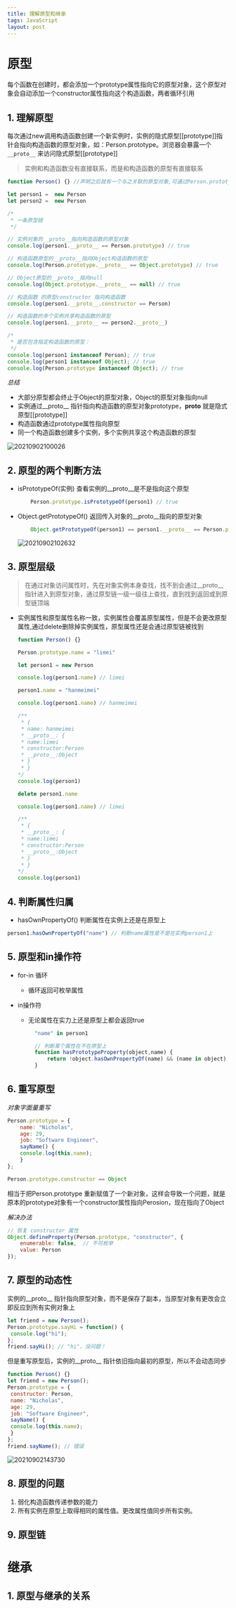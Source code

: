 ```yaml
---
title: 理解原型和继承
tags: JavaScript
layout: post
---
```


# 原型

每个函数在创建时，都会添加一个prototype属性指向它的原型对象，这个原型对象会自动添加一个constructor属性指向这个构造函数，两者循环引用

## 1. 理解原型

每次通过new调用构造函数创建一个新实例时，实例的隐式原型[[prototype]]指针会指向构造函数的原型对象，如：Person.prototype。浏览器会暴露一个`__proto__` 来访问隐式原型[[prototype]]

> 实例和构造函数没有直接联系，而是和构造函数的原型有直接联系

```javascript
function Person() {} //声明之后就有一个与之关联的原型对象,可通过Person.prototype访问

let person1 =  new Person
let person2 =  new Person

/*
 * 一条原型链
 */ 

// 实例对象的__proto__指向构造函数的原型对象
console.log(person1.__proto__ == Person.prototype) // true

// 构造函数原型的__proto__指向Object构造函数的原型
console.log(Person.prototype.__proto__ == Object.prototype) // true

// Object原型的__proto__指向null
console.log(Object.prototype.__proto__ == null) // true

// 构造函数 的原型constructor 指向构造函数
console.log(person1.__proto__.constructor == Person)

// 构造函数的多个实例共享构造函数的原型
console.log(person1.__proto__ == person2.__proto__)

/*
 * 是否包含指定构造函数的原型：
 */ 
console.log(person1 instanceof Person); // true 
console.log(person1 instanceof Object); // true 
console.log(Person.prototype instanceof Object); // true

```

*总结*

- 大部分原型都会终止于Object的原型对象，Object的原型对象指向null
- 实例通过__proto__ 指针指向构造函数的原型对象prototype，__proto__ 就是隐式原型[[prototype]]
- 构造函数通过prototype属性指向原型
- 同一个构造函数创建多个实例，多个实例共享这个构造函数的原型


![20210902100026](https://cdn.jsdelivr.net/gh/moxiaodegu/ImageHosting/imagesBlogs/20210902100026.png)

## 2. 原型的两个判断方法

- isPrototypeOf(实例) 查看实例的__proto__是不是指向这个原型

    ```javascript
        Person.prototype.isPrototypeOf(person1) // true
    ```

- Object.getPrototypeOf() 返回传入对象的__proto__指向的原型对象

    ```javascript
        Object.getPrototypeOf(person1) == person1.__proto__ == Person.prototype
    ```

    ![20210902102632](https://cdn.jsdelivr.net/gh/moxiaodegu/ImageHosting/imagesBlogs/20210902102632.png)

## 3. 原型层级

> 在通过对象访问属性时，先在对象实例本身查找，找不到会通过__proto__指针进入到原型对象，通过原型链一级一级往上查找，直到找到返回或到原型链顶端

- 实例属性和原型属性名称一致，实例属性会覆盖原型属性，但是不会更改原型属性,通过delete删除掉实例属性，原型属性还是会通过原型链被找到

    ```javascript
    function Person() {}

    Person.prototype.name = "limei"

    let person1 = new Person

    console.log(person1.name) // limei

    person1.name = "hanmeimei"

    console.log(person1.name) // hanmeimei

    /**
     * {
     * name: hanmeimei
     * __proto__: {
     * name:limei
     * constructor:Person
     * __proto__:Object
     * }
     * }
    */
    console.log(person1) 

    delete person1.name

    console.log(person1.name) // limei

    /**
     * {
     * __proto__: {
     * name:limei
     * constructor:Person
     * __proto__:Object
     * }
     * }
    */
    console.log(person1) 

    
    ```

## 4. 判断属性归属

- hasOwnPropertyOf() 判断属性在实例上还是在原型上

```javascript
person1.hasOwnPropertyOf("name") // 判断name属性是不是在实例person1上
```

## 5. 原型和in操作符

- for-in 循环

  - 循环返回可枚举属性

- in操作符

  - 无论属性在实力上还是原型上都会返回true

    ```javascript
      "name" in person1 

      // 判断某个属性在不在原型上
      function hasPrototypeProperty(object,name) {
          return !object.hasOwnPropertyOf(name) && (name in object)
      }
    ```

## 6. 重写原型

*对象字面量重写*

```javascript
Person.prototype = {
    name: "Nicholas", 
    age: 29, 
    job: "Software Engineer", 
    sayName() { 
    console.log(this.name); 
    } 
};

Person.prototype.constructor == Object
```

相当于把Person.prototype 重新赋值了一个新对象，这样会导致一个问题，就是原本的prototype对象有一个constructor属性指向Perosion，现在指向了Object

*解决办法*

```javascript
// 恢复 constructor 属性
Object.defineProperty(Person.prototype, "constructor", { 
    enumerable: false,  // 不可枚举
    value: Person 
});
```

## 7. 原型的动态性

实例的__proto__ 指针指向原型对象，而不是保存了副本，当原型对象有更改会立即反应到所有实例对象上

```javascript
let friend = new Person(); 
Person.prototype.sayHi = function() { 
 console.log("hi"); 
}; 
friend.sayHi(); // "hi"，没问题！

```

但是重写原型后，实例的__proto__ 指针依旧指向最初的原型，所以不会动态同步


```javascript
function Person() {} 
let friend = new Person(); 
Person.prototype = { 
 constructor: Person, 
 name: "Nicholas", 
 age: 29, 
 job: "Software Engineer", 
 sayName() { 
 console.log(this.name); 
 } 
}; 
friend.sayName(); // 错误

```

![20210902143730](https://cdn.jsdelivr.net/gh/moxiaodegu/ImageHosting/imagesBlogs/20210902143730.png)


## 8. 原型的问题

1. 弱化构造函数传递参数的能力
2. 所有实例在原型上取得相同的属性值。更改属性值同步所有实例。

## 9. 原型链

# 继承

## 1. 原型与继承的关系

